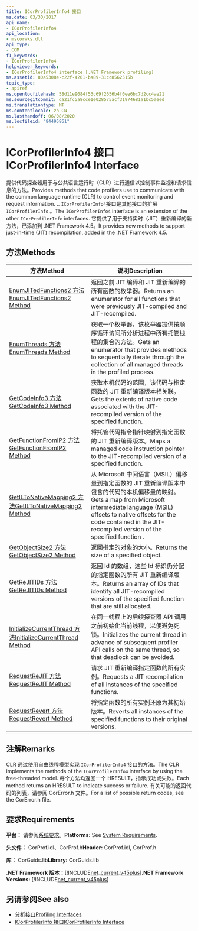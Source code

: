 ```yaml
---
title: ICorProfilerInfo4 接口
ms.date: 03/30/2017
api_name:
- ICorProfilerInfo4
api_location:
- mscorwks.dll
api_type:
- COM
f1_keywords:
- ICorProfilerInfo4
helpviewer_keywords:
- ICorProfilerInfo4 interface [.NET Framework profiling]
ms.assetid: 80a5308e-c22f-4201-ba89-31cc8562515b
topic_type:
- apiref
ms.openlocfilehash: 58d11e9084f53c69f2656b4f0ee6bc7d2cc4ae21
ms.sourcegitcommit: da21fc5a8cce1e028575acf31974681a1bc5aeed
ms.translationtype: MT
ms.contentlocale: zh-CN
ms.lasthandoff: 06/08/2020
ms.locfileid: "84495861"
---
```

# <a name="icorprofilerinfo4-interface"></a><span data-ttu-id="dbdfd-102">ICorProfilerInfo4 接口</span><span class="sxs-lookup"><span data-stu-id="dbdfd-102">ICorProfilerInfo4 Interface</span></span>
<span data-ttu-id="dbdfd-103">提供代码探查器用于与公共语言运行时（CLR）进行通信以控制事件监视和请求信息的方法。</span><span class="sxs-lookup"><span data-stu-id="dbdfd-103">Provides methods that code profilers use to communicate with the common language runtime (CLR) to control event monitoring and request information.</span></span> <span data-ttu-id="dbdfd-104">.</span><span class="sxs-lookup"><span data-stu-id="dbdfd-104">.</span></span> <span data-ttu-id="dbdfd-105">`ICorProfilerInfo4`接口是其他接口的扩展 `ICorProfilerInfo` 。</span><span class="sxs-lookup"><span data-stu-id="dbdfd-105">The `ICorProfilerInfo4` interface is an extension of the other `ICorProfilerInfo` interfaces.</span></span> <span data-ttu-id="dbdfd-106">它提供了用于支持实时（JIT）重新编译的新方法，已添加到 .NET Framework 4.5。</span><span class="sxs-lookup"><span data-stu-id="dbdfd-106">It provides new methods to support just-in-time (JIT) recompilation, added in the .NET Framework 4.5.</span></span>  
  
## <a name="methods"></a><span data-ttu-id="dbdfd-107">方法</span><span class="sxs-lookup"><span data-stu-id="dbdfd-107">Methods</span></span>  
  
|<span data-ttu-id="dbdfd-108">方法</span><span class="sxs-lookup"><span data-stu-id="dbdfd-108">Method</span></span>|<span data-ttu-id="dbdfd-109">说明</span><span class="sxs-lookup"><span data-stu-id="dbdfd-109">Description</span></span>|  
|------------|-----------------|  
|[<span data-ttu-id="dbdfd-110">EnumJITedFunctions2 方法</span><span class="sxs-lookup"><span data-stu-id="dbdfd-110">EnumJITedFunctions2 Method</span></span>](icorprofilerinfo4-enumjitedfunctions2-method.md)|<span data-ttu-id="dbdfd-111">返回之前 JIT 编译和 JIT 重新编译的所有函数的枚举器。</span><span class="sxs-lookup"><span data-stu-id="dbdfd-111">Returns an enumerator for all functions that were previously JIT-compiled and JIT-recompiled.</span></span>|  
|[<span data-ttu-id="dbdfd-112">EnumThreads 方法</span><span class="sxs-lookup"><span data-stu-id="dbdfd-112">EnumThreads Method</span></span>](icorprofilerinfo4-enumthreads-method.md)|<span data-ttu-id="dbdfd-113">获取一个枚举器，该枚举器提供按顺序循环访问所分析进程中所有托管线程的集合的方法。</span><span class="sxs-lookup"><span data-stu-id="dbdfd-113">Gets an enumerator that provides methods to sequentially iterate through the collection of all managed threads in the profiled process.</span></span>|  
|[<span data-ttu-id="dbdfd-114">GetCodeInfo3 方法</span><span class="sxs-lookup"><span data-stu-id="dbdfd-114">GetCodeInfo3 Method</span></span>](icorprofilerinfo4-getcodeinfo3-method.md)|<span data-ttu-id="dbdfd-115">获取本机代码的范围，该代码与指定函数的 JIT 重新编译版本相关联。</span><span class="sxs-lookup"><span data-stu-id="dbdfd-115">Gets the extents of native code associated with the JIT-recompiled version of the specified function.</span></span>|  
|[<span data-ttu-id="dbdfd-116">GetFunctionFromIP2 方法</span><span class="sxs-lookup"><span data-stu-id="dbdfd-116">GetFunctionFromIP2 Method</span></span>](icorprofilerinfo4-getfunctionfromip2-method.md)|<span data-ttu-id="dbdfd-117">将托管代码指令指针映射到指定函数的 JIT 重新编译版本。</span><span class="sxs-lookup"><span data-stu-id="dbdfd-117">Maps a managed code instruction pointer to the JIT-recompiled version of a specified function.</span></span>|  
|[<span data-ttu-id="dbdfd-118">GetILToNativeMapping2 方法</span><span class="sxs-lookup"><span data-stu-id="dbdfd-118">GetILToNativeMapping2 Method</span></span>](icorprofilerinfo4-getiltonativemapping2-method.md)|<span data-ttu-id="dbdfd-119">从 Microsoft 中间语言（MSIL）偏移量到指定函数的 JIT 重新编译版本中包含的代码的本机偏移量的映射。</span><span class="sxs-lookup"><span data-stu-id="dbdfd-119">Gets a map from Microsoft intermediate language (MSIL) offsets to native offsets for the code contained in the JIT-recompiled version of the specified function .</span></span>|  
|[<span data-ttu-id="dbdfd-120">GetObjectSize2 方法</span><span class="sxs-lookup"><span data-stu-id="dbdfd-120">GetObjectSize2 Method</span></span>](icorprofilerinfo4-getobjectsize2-method.md)|<span data-ttu-id="dbdfd-121">返回指定的对象的大小。</span><span class="sxs-lookup"><span data-stu-id="dbdfd-121">Returns the size of a specified object.</span></span>|  
|[<span data-ttu-id="dbdfd-122">GetReJITIDs 方法</span><span class="sxs-lookup"><span data-stu-id="dbdfd-122">GetReJITIDs Method</span></span>](icorprofilerinfo4-getrejitids-method.md)|<span data-ttu-id="dbdfd-123">返回 Id 的数组，这些 Id 标识仍分配的指定函数的所有 JIT 重新编译版本。</span><span class="sxs-lookup"><span data-stu-id="dbdfd-123">Returns an array of IDs that identify all JIT-recompiled versions of the specified function that are still allocated.</span></span>|  
|[<span data-ttu-id="dbdfd-124">InitializeCurrentThread 方法</span><span class="sxs-lookup"><span data-stu-id="dbdfd-124">InitializeCurrentThread Method</span></span>](icorprofilerinfo4-initializecurrentthread-method.md)|<span data-ttu-id="dbdfd-125">在同一线程上的后续探查器 API 调用之前初始化当前线程，以便避免死锁。</span><span class="sxs-lookup"><span data-stu-id="dbdfd-125">Initializes the current thread in advance of subsequent profiler API calls on the same thread, so that deadlock can be avoided.</span></span>|  
|[<span data-ttu-id="dbdfd-126">RequestReJIT 方法</span><span class="sxs-lookup"><span data-stu-id="dbdfd-126">RequestReJIT Method</span></span>](icorprofilerinfo4-requestrejit-method.md)|<span data-ttu-id="dbdfd-127">请求 JIT 重新编译指定函数的所有实例。</span><span class="sxs-lookup"><span data-stu-id="dbdfd-127">Requests a JIT recompilation of all instances of the specified functions.</span></span>|  
|[<span data-ttu-id="dbdfd-128">RequestRevert 方法</span><span class="sxs-lookup"><span data-stu-id="dbdfd-128">RequestRevert Method</span></span>](icorprofilerinfo4-requestrevert-method.md)|<span data-ttu-id="dbdfd-129">将指定函数的所有实例还原为其初始版本。</span><span class="sxs-lookup"><span data-stu-id="dbdfd-129">Reverts all instances of the specified functions to their original versions.</span></span>|  
  
## <a name="remarks"></a><span data-ttu-id="dbdfd-130">注解</span><span class="sxs-lookup"><span data-stu-id="dbdfd-130">Remarks</span></span>  
 <span data-ttu-id="dbdfd-131">CLR 通过使用自由线程模型实现 `ICorProfilerInfo4` 接口的方法。</span><span class="sxs-lookup"><span data-stu-id="dbdfd-131">The CLR implements the methods of the `ICorProfilerInfo4` interface by using the free-threaded model.</span></span> <span data-ttu-id="dbdfd-132">每个方法均返回一个 HRESULT，指示成功或失败。</span><span class="sxs-lookup"><span data-stu-id="dbdfd-132">Each method returns an HRESULT to indicate success or failure.</span></span> <span data-ttu-id="dbdfd-133">有关可能的返回代码的列表，请参阅 CorError.h 文件。</span><span class="sxs-lookup"><span data-stu-id="dbdfd-133">For a list of possible return codes, see the CorError.h file.</span></span>  
  
## <a name="requirements"></a><span data-ttu-id="dbdfd-134">要求</span><span class="sxs-lookup"><span data-stu-id="dbdfd-134">Requirements</span></span>  
 <span data-ttu-id="dbdfd-135">**平台：** 请参阅[系统要求](../../get-started/system-requirements.md)。</span><span class="sxs-lookup"><span data-stu-id="dbdfd-135">**Platforms:** See [System Requirements](../../get-started/system-requirements.md).</span></span>  
  
 <span data-ttu-id="dbdfd-136">**头文件：** CorProf.idl、CorProf.h</span><span class="sxs-lookup"><span data-stu-id="dbdfd-136">**Header:** CorProf.idl, CorProf.h</span></span>  
  
 <span data-ttu-id="dbdfd-137">**库：** CorGuids.lib</span><span class="sxs-lookup"><span data-stu-id="dbdfd-137">**Library:** CorGuids.lib</span></span>  
  
 <span data-ttu-id="dbdfd-138">**.NET Framework 版本：**[!INCLUDE[net_current_v45plus](../../../../includes/net-current-v45plus-md.md)]</span><span class="sxs-lookup"><span data-stu-id="dbdfd-138">**.NET Framework Versions:** [!INCLUDE[net_current_v45plus](../../../../includes/net-current-v45plus-md.md)]</span></span>  
  
## <a name="see-also"></a><span data-ttu-id="dbdfd-139">另请参阅</span><span class="sxs-lookup"><span data-stu-id="dbdfd-139">See also</span></span>

- [<span data-ttu-id="dbdfd-140">分析接口</span><span class="sxs-lookup"><span data-stu-id="dbdfd-140">Profiling Interfaces</span></span>](profiling-interfaces.md)
- [<span data-ttu-id="dbdfd-141">ICorProfilerInfo 接口</span><span class="sxs-lookup"><span data-stu-id="dbdfd-141">ICorProfilerInfo Interface</span></span>](icorprofilerinfo-interface.md)
